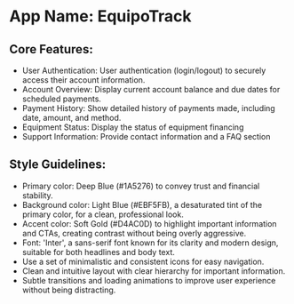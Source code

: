 # **App Name**: EquipoTrack

## Core Features:

- User Authentication: User authentication (login/logout) to securely access their account information.
- Account Overview: Display current account balance and due dates for scheduled payments.
- Payment History: Show detailed history of payments made, including date, amount, and method.
- Equipment Status: Display the status of equipment financing
- Support Information: Provide contact information and a FAQ section

## Style Guidelines:

- Primary color: Deep Blue (#1A5276) to convey trust and financial stability.
- Background color: Light Blue (#EBF5FB), a desaturated tint of the primary color, for a clean, professional look.
- Accent color: Soft Gold (#D4AC0D) to highlight important information and CTAs, creating contrast without being overly aggressive.
- Font: 'Inter', a sans-serif font known for its clarity and modern design, suitable for both headlines and body text.
- Use a set of minimalistic and consistent icons for easy navigation.
- Clean and intuitive layout with clear hierarchy for important information.
- Subtle transitions and loading animations to improve user experience without being distracting.